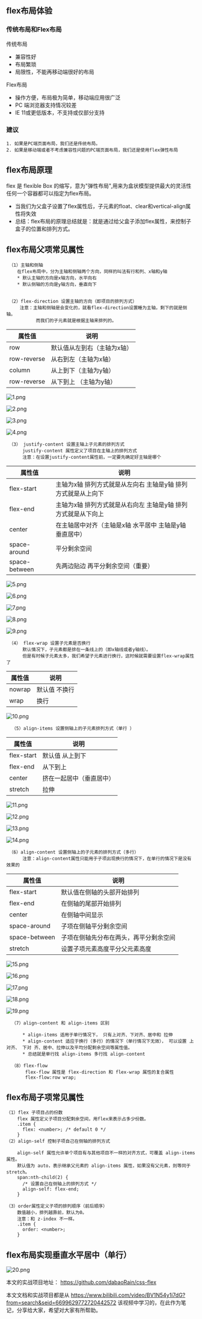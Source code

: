 ## flex布局体验

  ### 传统布局和Flex布局

  传统布局
  * 兼容性好
  * 布局繁琐
  * 局限性，不能再移动端很好的布局

  Flex布局
  * 操作方便，布局极为简单，移动端应用很广泛
  * PC 端浏览器支持情况较差
  * IE 11或更低版本，不支持或仅部分支持

  ### 建议
    1. 如果是PC端页面布局，我们还是传统布局。
    2. 如果是移动端或者不考虑兼容性问题的PC端页面布局，我们还是使用flex弹性布局

## flex布局原理

   flex 是 flexible Box 的缩写，意为"弹性布局",用来为盒状模型提供最大的灵活性
   任何一个容器都可以指定为flex布局。
   * 当我们为父盒子设置了flex属性后，子元素的float、clear和vertical-align属性将失效
   * 总结：flex布局的原理总结就是：就是通过给父盒子添加flex属性，来控制子盒子的位置和排列方式。

## flex布局父项常见属性
   
     （1）主轴和侧轴
        在flex布局中，分为主轴和侧轴两个方向，同样的叫法有行和列、x轴和y轴
        * 默认主轴的方向是x轴方向，水平向右
        * 默认侧轴的方向是y轴方向，垂直向下


     （2）flex-direction 设置主轴的方向（即项目的排列方式）
         注意：主轴和侧轴是会变化的，就看flex-direction设置睡为主轴，剩下的就是侧轴。
               而我们的子元素就是根据主轴来排列的。

  | 属性值  | 说明    |
   | --- | --- |
  | row  | 默认值从左到右（主轴为x轴）  |
  | row-reverse  | 从右到左（主轴为x轴）  |
  | column  | 从上到下（主轴为y轴）  |
  | row-reverse  | 从下到上 （主轴为y轴） |
![1.png](https://p3-juejin.byteimg.com/tos-cn-i-k3u1fbpfcp/6ffd6a29b69c41af9e6daadd335857a9~tplv-k3u1fbpfcp-watermark.image)


![2.png](https://p6-juejin.byteimg.com/tos-cn-i-k3u1fbpfcp/39331e5e789c45679c53755f811021f7~tplv-k3u1fbpfcp-watermark.image)  
  
![3.png](https://p1-juejin.byteimg.com/tos-cn-i-k3u1fbpfcp/17660cb8a4384cb7ae1fce196bcdd8bd~tplv-k3u1fbpfcp-watermark.image)


![4.png](https://p9-juejin.byteimg.com/tos-cn-i-k3u1fbpfcp/094911ea896f4daca64f66b5dfa51d2f~tplv-k3u1fbpfcp-watermark.image)



     （3） justify-content 设置主轴上子元素的排列方式
          justify-content 属性定义了项目在主轴上的排列方式
          注意：在设置justify-content属性前，一定要先确定好主轴是哪个
  | 属性值  | 说明    |
  | --- | --- |
  | flex-start  | 主轴为x轴 排列方式就是从左向右 主轴是y轴 排列方式就是从上向下  |
  | flex-end  | 主轴为x轴 排列方式就是从右向左 主轴是y轴 排列方式就是从下向上  |
  | center  | 在主轴居中对齐（主轴是x轴 水平居中 主轴是y轴 垂直居中）  |
  | space-around  | 平分剩余空间 |
  | space-between  | 先两边贴边 再平分剩余空间（重要） |
  
  
![5.png](https://p3-juejin.byteimg.com/tos-cn-i-k3u1fbpfcp/f17d134c3701404283043e5109439ab0~tplv-k3u1fbpfcp-watermark.image)


![6.png](https://p1-juejin.byteimg.com/tos-cn-i-k3u1fbpfcp/8f78dce75bd8499ead3e5ad187139169~tplv-k3u1fbpfcp-watermark.image)


![7.png](https://p6-juejin.byteimg.com/tos-cn-i-k3u1fbpfcp/1cb7e04573d14ca6b53dfc03bab258ff~tplv-k3u1fbpfcp-watermark.image)


![8.png](https://p6-juejin.byteimg.com/tos-cn-i-k3u1fbpfcp/46f502009f794b4d8e9a859b54ae01fb~tplv-k3u1fbpfcp-watermark.image)


![9.png](https://p3-juejin.byteimg.com/tos-cn-i-k3u1fbpfcp/fd3d25eb852d4f0d8d9fdd468d00d91b~tplv-k3u1fbpfcp-watermark.image)
  

     （4） flex-wrap 设置子元素是否换行
          默认情况下，子元素都是排在一条线上的（即x轴线或者y轴线）。
          但是有时候子元素太多，我们希望子元素进行换行，这时候就需要设置flex-wrap属性了

  | 属性值  | 说明    |
   | --- | --- |
  | nowrap  | 默认值 不换行  |
  | wrap  | 换行  |
  
  
![10.png](https://p1-juejin.byteimg.com/tos-cn-i-k3u1fbpfcp/7cebb441c8ff4c0db31c456571c7cb2a~tplv-k3u1fbpfcp-watermark.image)

      （5）align-items 设置侧轴上的子元素排列方式（单行 ）
           
  | 属性值 | 说明 |
  | --- | --- |
  | flex-start | 默认值 从上到下 |
  | flex-end | 从下到上 |
  | center | 挤在一起居中（垂直居中）|
  | stretch | 拉伸 |
  
  
![11.png](https://p6-juejin.byteimg.com/tos-cn-i-k3u1fbpfcp/b66a9f426d3446c0ab44f2fb20e5935c~tplv-k3u1fbpfcp-watermark.image)


![12.png](https://p1-juejin.byteimg.com/tos-cn-i-k3u1fbpfcp/6f464260cda04bfcbe317ba12809fac0~tplv-k3u1fbpfcp-watermark.image)


![13.png](https://p3-juejin.byteimg.com/tos-cn-i-k3u1fbpfcp/86b2cca5dbde4c80999747b20a9a8b13~tplv-k3u1fbpfcp-watermark.image)


![14.png](https://p9-juejin.byteimg.com/tos-cn-i-k3u1fbpfcp/1ccafeab43e141e9ac8d3fd0b603f37e~tplv-k3u1fbpfcp-watermark.image)

     （6）align-content 设置侧轴上的子元素的排列方式（多行）
          注意：align-content属性只能用于子项出现换行的情况下，在单行的情况下是没有效果的

  |属性值| 说明|
  | --- | --- |
  |flex-start| 默认值在侧轴的头部开始排列|
  |flex-end| 在侧轴的尾部开始排列|
  |center| 在侧轴中间显示|
  |space-around| 子项在侧轴平分剩余空间|
  |space-between| 子项在侧轴先分布在两头，再平分剩余空间|
  |stretch| 设置子项元素高度平分父元素高度 |
  
  
![15.png](https://p1-juejin.byteimg.com/tos-cn-i-k3u1fbpfcp/62ba88be529b40988853a5ba13487c82~tplv-k3u1fbpfcp-watermark.image)

![16.png](https://p6-juejin.byteimg.com/tos-cn-i-k3u1fbpfcp/f46e316707124ab59fbaeb5bfd45d87c~tplv-k3u1fbpfcp-watermark.image)


![17.png](https://p9-juejin.byteimg.com/tos-cn-i-k3u1fbpfcp/b864e4520aff403480ed748954841807~tplv-k3u1fbpfcp-watermark.image)


![18.png](https://p6-juejin.byteimg.com/tos-cn-i-k3u1fbpfcp/0f087988fb4b4efe80bdabb210ab52e2~tplv-k3u1fbpfcp-watermark.image)


![19.png](https://p9-juejin.byteimg.com/tos-cn-i-k3u1fbpfcp/e694aa6add044ad5aa5900e019ac5c35~tplv-k3u1fbpfcp-watermark.image)

      （7）align-content 和 align-items 区别

          * align-items 适用于单行情况下， 只有上对齐、下对齐、居中和 拉伸
          * align-content 适应于换行（多行）的情况下（单行情况下无效）， 可以设置 上对齐、 下对 齐、居中、拉伸以及平均分配剩余空间等属性值。
          * 总结就是单行找 align-items 多行找 align-content

      （8）flex-flow 
           flex-flow 属性是 flex-direction 和 flex-wrap 属性的复合属性
           flex-flow:row wrap;

##  flex布局子项常见属性

    （1）flex 子项目占的份数
        flex 属性定义子项目分配剩余空间，用flex来表示占多少份数。
        .item {
          flex: <number>; /* default 0 */
        }
    （2）align-self 控制子项自己在侧轴的排列方式

        align-self 属性允许单个项目有与其他项目不一样的对齐方式，可覆盖 align-items 属性。
        默认值为 auto，表示继承父元素的 align-items 属性，如果没有父元素，则等同于 stretch。
        span:nth-child(2) {
          /* 设置自己在侧轴上的排列方式 */
          align-self: flex-end;
        }

    （3）order属性定义子项的排列顺序（前后顺序）
        数值越小，排列越靠前，默认为0。
        注意：和 z-index 不一样。
        .item {
          order: <number>;
        }
 ##  flex布局实现垂直水平居中（单行）
 
![20.png](https://p9-juejin.byteimg.com/tos-cn-i-k3u1fbpfcp/c4cc8c2dba524dcc9b66177899d7444d~tplv-k3u1fbpfcp-watermark.image)

           
本文的实战项目地址：
https://github.com/dabaoRain/css-flex

本文文档和实战项目都是从 https://www.bilibili.com/video/BV1N54y1i7dG?from=search&seid=6699629772720442572 该视频中学习的，在此作为笔记，分享给大家，希望对大家有所帮助。